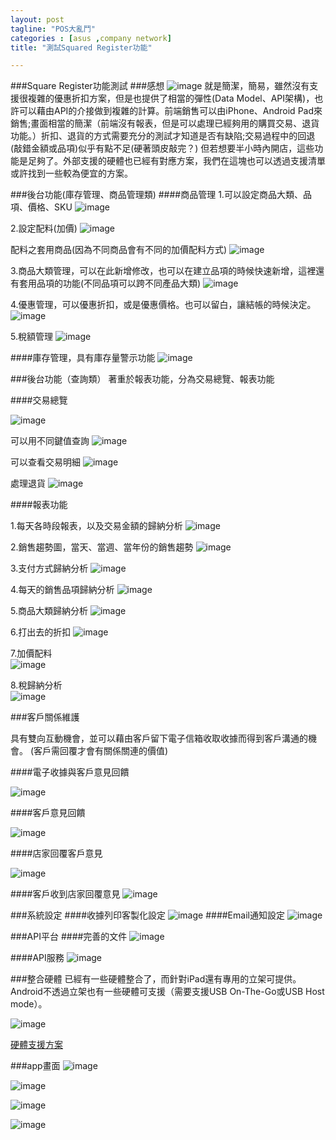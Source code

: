 ```yaml
---
layout: post
tagline: "POS大亂鬥"
categories : [asus ,company network]
title: "測試Squared Register功能"

---
```


###Square Register功能測試
###感想
![image](https://farm8.staticflickr.com/7512/15866583075_6da871e1e2_o.png)
就是簡潔，簡易，雖然沒有支援很複雜的優惠折扣方案，但是也提供了相當的彈性(Data Model、API架構)，也許可以藉由API的介接做到複雜的計算。前端銷售可以由iPhone、Android Pad來銷售;畫面相當的簡潔（前端沒有報表，但是可以處理已經夠用的購買交易、退貨功能。）折扣、退貨的方式需要充分的測試才知道是否有缺陷;交易過程中的回退(敲錯金額或品項)似乎有點不足(硬著頭皮敲完？)
但若想要半小時內開店，這些功能是足夠了。外部支援的硬體也已經有對應方案，我們在這塊也可以透過支援清單或許找到一些較為便宜的方案。


###後台功能(庫存管理、商品管理類)
####商品管理
1.可以設定商品大類、品項、價格、SKU
![image](https://farm9.staticflickr.com/8632/15680425889_0fa4183ff9_o.png)

2.設定配料(加價)
![image](https://farm8.staticflickr.com/7524/15866451715_ef4449becc_o.png)

配料之套用商品(因為不同商品會有不同的加價配料方式)
![image](https://farm8.staticflickr.com/7527/15678938368_a1d9ff00a7_o.png)

3.商品大類管理，可以在此新增修改，也可以在建立品項的時候快速新增，這裡還有套用品項的功能(不同品項可以跨不同產品大類)
![image](https://farm9.staticflickr.com/8631/15866467425_da643e8bf1_o.png)

4.優惠管理，可以優惠折扣，或是優惠價格。也可以留白，讓結帳的時候決定。
![image](https://farm8.staticflickr.com/7524/15680468579_90b870131a_o.png)

5.稅額管理
![image](https://farm9.staticflickr.com/8622/15679159430_1fcfb385b3_o.png)

####庫存管理，具有庫存量警示功能
![image](https://farm8.staticflickr.com/7526/15679098260_42a49b510e_o.png)

###後台功能（查詢類）
著重於報表功能，分為交易總覽、報表功能

####交易總覽

![image](https://farm9.staticflickr.com/8679/15840392866_c57d507896_o.png)

可以用不同鍵值查詢
![image](https://farm8.staticflickr.com/7465/15243955824_96f7ca8322_o.png)

可以查看交易明細
![image](https://farm8.staticflickr.com/7518/15246567863_b3be5990ee_o.png)

處理退貨
![image](https://farm8.staticflickr.com/7496/15840842836_9dcaef8623_o.png)

####報表功能

1.每天各時段報表，以及交易金額的歸納分析
![image](https://farm8.staticflickr.com/7478/15680579447_563cf771ef_o.png)  

2.銷售趨勢圖，當天、當週、當年份的銷售趨勢
![image](https://farm8.staticflickr.com/7476/15680359309_52e4008f13_o.png)

3.支付方式歸納分析
![image](https://farm9.staticflickr.com/8683/15864419721_f55a1ab84c_o.png)

4.每天的銷售品項歸納分析
![image](https://farm8.staticflickr.com/7549/15865743692_ef2737c27b_o.png)

5.商品大類歸納分析
![image](https://farm9.staticflickr.com/8591/15680648167_e0c4755373_o.png)

6.打出去的折扣
![image](https://farm9.staticflickr.com/8633/15246837673_b002a89151_o.png)

7.加價配料  
![image](https://farm9.staticflickr.com/8627/15678901928_bf3d421e21_o.png)

8.稅歸納分析  
![image](https://farm8.staticflickr.com/7537/15679084920_ba35b59707_o.png)


###客戶關係維護

具有雙向互動機會，並可以藉由客戶留下電子信箱收取收據而得到客戶溝通的機會。
(客戶需回覆才會有關係關連的價值)

####電子收據與客戶意見回饋

![image](https://farm9.staticflickr.com/8561/15680076199_cae3f1826d_o.png)

####客戶意見回饋

![image](https://farm8.staticflickr.com/7477/15680311277_82f0d41e39_o.png)

####店家回覆客戶意見  

![image](https://farm8.staticflickr.com/7549/15680329187_4fc0e66b6f_o.png)

####客戶收到店家回覆意見
![image](https://farm9.staticflickr.com/8676/15680176269_828d4b8702_o.png)

###系統設定
####收據列印客製化設定
![image](https://farm9.staticflickr.com/8656/15679118308_b9b3a80cfa_o.png)
####Email通知設定
![image](https://farm8.staticflickr.com/7530/15866650645_e701455917_o.png)

###API平台
####完善的文件
![image](https://farm8.staticflickr.com/7510/15840702766_8b6eaa9975_o.png)

####API服務
![image](https://farm8.staticflickr.com/7534/15680764577_7cc7336cc8_o.png)


###整合硬體
已經有一些硬體整合了，而針對iPad還有專用的立架可提供。Android不透過立架也有一些硬體可支援（需要支援USB On-The-Go或USB Host mode）。

![image](https://farm8.staticflickr.com/7514/15679165828_e75998d3a0_o.png)

[硬體支援方案](https://squareup.com/help/us/en/article/5084-supported-hardware)


###app畫面
![image](https://farm8.staticflickr.com/7533/15680803909_2e747f7bdd_o.png)

![image](https://farm8.staticflickr.com/7505/15866178052_1b95bed893_o.png)

![image](https://farm8.staticflickr.com/7489/15679475370_13e935b883_o.png)

![image](https://farm8.staticflickr.com/7550/15247175363_fcedfd4d02_o.png)